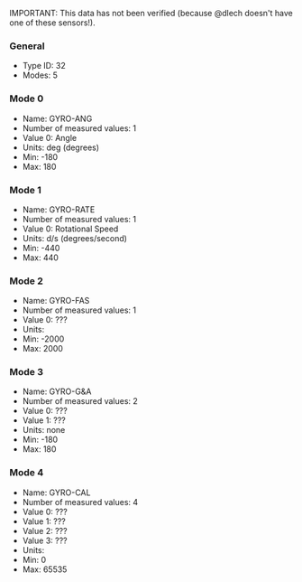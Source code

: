 IMPORTANT: This data has not been verified (because @dlech doesn't have one of these sensors!).

### General
- Type ID: 32
- Modes: 5

### Mode 0
- Name: GYRO-ANG
- Number of measured values: 1
- Value 0: Angle
- Units: deg (degrees)
- Min: -180
- Max: 180

### Mode 1
- Name: GYRO-RATE
- Number of measured values: 1
- Value 0: Rotational Speed
- Units: d/s (degrees/second)
- Min: -440
- Max: 440

### Mode 2
- Name: GYRO-FAS
- Number of measured values: 1
- Value 0: ???
- Units: <none>
- Min: -2000
- Max: 2000

### Mode 3
- Name: GYRO-G&A
- Number of measured values: 2
- Value 0: ???
- Value 1: ???
- Units: none
- Min: -180
- Max: 180

### Mode 4
- Name: GYRO-CAL
- Number of measured values: 4
- Value 0: ???
- Value 1: ???
- Value 2: ???
- Value 3: ???
- Units: <none>
- Min: 0
- Max: 65535